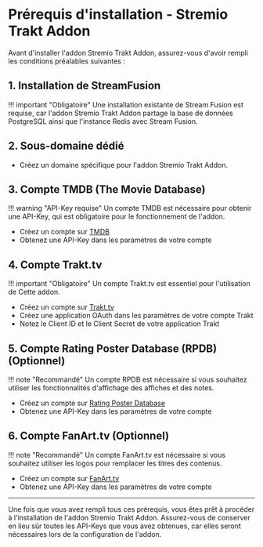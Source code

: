 # Prérequis d'installation - Stremio Trakt Addon

Avant d'installer l'addon Stremio Trakt Addon, assurez-vous d'avoir rempli les conditions préalables suivantes :

## 1. Installation de StreamFusion

!!! important "Obligatoire"
    Une installation existante de Stream Fusion est requise, car l'addon Stremio Trakt Addon partage la base de données PostgreSQL ainsi que l'instance Redis avec Stream Fusion.

## 2. Sous-domaine dédié

* Créez un domaine spécifique pour l'addon Stremio Trakt Addon.

## 3. Compte TMDB (The Movie Database)

!!! warning "API-Key requise"
    Un compte TMDB est nécessaire pour obtenir une API-Key, qui est obligatoire pour le fonctionnement de l'addon.

* Créez un compte sur [TMDB](https://www.themoviedb.org/)
* Obtenez une API-Key dans les paramètres de votre compte

## 4. Compte Trakt.tv

!!! important "Obligatoire"
    Un compte Trakt.tv est essentiel pour l'utilisation de Cette addon.

* Créez un compte sur [Trakt.tv](https://trakt.tv/)
* Créez une application OAuth dans les paramètres de votre compte Trakt
* Notez le Client ID et le Client Secret de votre application Trakt

## 5. Compte Rating Poster Database (RPDB) (Optionnel)

!!! note "Recommandé"
    Un compte RPDB est nécessaire si vous souhaitez utiliser les fonctionnalités d'affichage des affiches et des notes.

* Créez un compte sur [Rating Poster Database](https://ratingposterdb.com)
* Obtenez une API-Key dans les paramètres de votre compte

## 6. Compte FanArt.tv (Optionnel)

!!! note "Recommandé"
    Un compte FanArt.tv est nécessaire si vous souhaitez utiliser les logos pour remplacer les titres des contenus.

* Créez un compte sur [FanArt.tv](https://fanart.tv/)
* Obtenez une API-Key dans les paramètres de votre compte

---

Une fois que vous avez rempli tous ces prérequis, vous êtes prêt à procéder à l'installation de l'addon Stremio Trakt Addon. Assurez-vous de conserver en lieu sûr toutes les API-Keys que vous avez obtenues, car elles seront nécessaires lors de la configuration de l'addon.